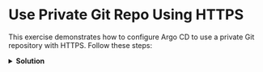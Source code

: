 # Use Private Git Repo Using HTTPS

This exercise demonstrates how to configure Argo CD to use a private Git repository with HTTPS. Follow these steps:

<details>
<summary><b>Solution</b></summary>
<p>

## 1. Create a Secret for Private Repo

```yaml
apiVersion: v1
kind: Secret
metadata:
  name: private-repo-https
  namespace: argocd
  labels:
    argocd.argoproj.io/secret-type: repository
stringData:
  type: git
  url: https://dev.azure.com/mtrainings/ArgoCD/_git/argocd-example-apps
  password: <PAT-TOKEN>
  username: my-token
```

## 2. Apply this Manifest with kubectl

```bash
kubectl apply -f repo-https.yaml -n argocd
```

## 3. Verify Secret is Created

```bash
kubectl get secret private-repo-https -n argocd
```

## 4. Retrieve the admin password for ArgoCD WebUI

```bash
kubectl port-forward svc/argocd-server -n argocd 8080:443
kubectl -n argocd get secret argocd-initial-admin-secret -o jsonpath="{.data.password}" | base64 -d; echo
```

## 5. Verify Repo Status

* Go to the settings page.
* Open the repositories page.
* Verify the repo status.

## 6. Create an Application from the Private Git Repo

**Example Manifest:**

```yaml
apiVersion: argoproj.io/v1alpha1
kind: Application
metadata: 
  name: app-1
  namespace: argocd
spec: 
  destination: 
    namespace: app-1
    server: "https://kubernetes.default.svc"
  project: default
  source: 
    path: guestbook
    repoURL: https://dev.azure.com/mtrainings/ArgoCD/_git/argocd-example-apps
    targetRevision: master
  syncPolicy:
    syncOptions:
      - CreateNamespace=true
```

## 7. Apply this Manifest with kubectl

```bash
kubectl apply -f app.yaml -n argocd
```

## 8. Go to ArgoCD WebUI and Sync the Application

</p>
</details>
